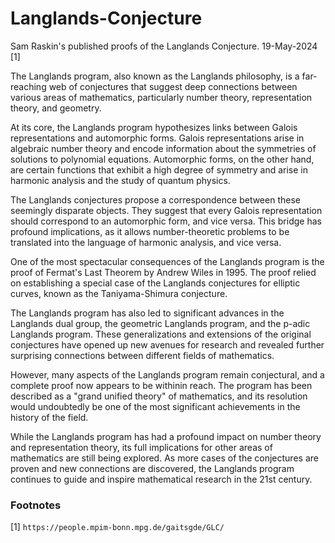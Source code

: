 # Langlands-Conjecture
Sam Raskin's published proofs of the Langlands Conjecture. 19-May-2024 [1]

The Langlands program, also known as the Langlands philosophy, is a far-reaching web of conjectures that suggest deep connections between various areas of mathematics, particularly number theory, representation theory, and geometry. 

At its core, the Langlands program hypothesizes links between Galois representations and automorphic forms. Galois representations arise in algebraic number theory and encode information about the symmetries of solutions to polynomial equations. Automorphic forms, on the other hand, are certain functions that exhibit a high degree of symmetry and arise in harmonic analysis and the study of quantum physics.

The Langlands conjectures propose a correspondence between these seemingly disparate objects. They suggest that every Galois representation should correspond to an automorphic form, and vice versa. This bridge has profound implications, as it allows number-theoretic problems to be translated into the language of harmonic analysis, and vice versa.

One of the most spectacular consequences of the Langlands program is the proof of Fermat's Last Theorem by Andrew Wiles in 1995. The proof relied on establishing a special case of the Langlands conjectures for elliptic curves, known as the Taniyama-Shimura conjecture.

The Langlands program has also led to significant advances in the Langlands dual group, the geometric Langlands program, and the p-adic Langlands program. These generalizations and extensions of the original conjectures have opened up new avenues for research and revealed further surprising connections between different fields of mathematics.

However, many aspects of the Langlands program remain conjectural, and a complete proof now appears to be withinin reach. The program has been described as a "grand unified theory" of mathematics, and its resolution would undoubtedly be one of the most significant achievements in the history of the field.

While the Langlands program has had a profound impact on number theory and representation theory, its full implications for other areas of mathematics are still being explored. As more cases of the conjectures are proven and new connections are discovered, the Langlands program continues to guide and inspire mathematical research in the 21st century.

### Footnotes

[1] `https://people.mpim-bonn.mpg.de/gaitsgde/GLC/`
